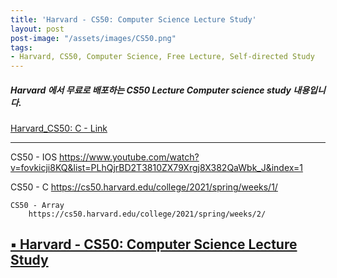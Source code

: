 ```yaml
---
title: 'Harvard - CS50: Computer Science Lecture Study'
layout: post
post-image: "/assets/images/CS50.png"
tags:
- Harvard, CS50, Computer Science, Free Lecture, Self-directed Study
---
```


##### Harvard 에서 무료로 배포하는 CS50 Lecture Computer science study 내용입니다.
[Harvard_CS50: C - Link](https://cs50.harvard.edu/college/2021/spring/)

---

   CS50 - IOS 
    https://www.youtube.com/watch?v=fovkicji8KQ&list=PLhQjrBD2T3810ZX79Xrgj8X382QaWbk_J&index=1
  
  CS50 - C
		https://cs50.harvard.edu/college/2021/spring/weeks/1/
		
	CS50 - Array
		https://cs50.harvard.edu/college/2021/spring/weeks/2/
		

    
##  [ ▪️ Harvard - CS50: Computer Science Lecture Study](https://www.notion.so/Swift-org-A-Swift-Tour-6f109c0cd65d44efa78dfb90c0cbb7f8)